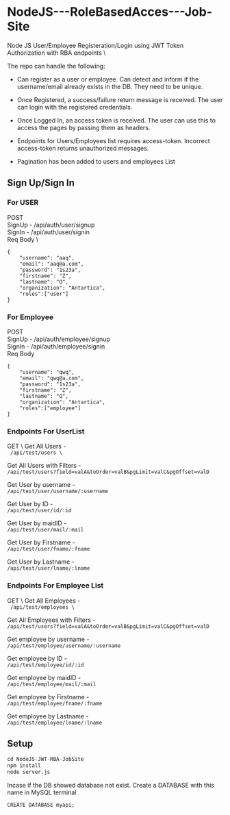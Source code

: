 # NodeJS---RoleBasedAcces---Job-Site

Node JS User/Employee Registeration/Login using JWT Token Authorization with RBA endpoints \


The repo can handle the following:

- Can register as a user or employee. Can detect and inform if the username/email already exists in the DB. They need to be unique.

- Once Registered, a success/failure return message is received. The user can login with the registered credentials. 

- Once Logged In, an access token is received. The user can use this to access the pages by passing them as headers.

- Endpoints for Users/Employees list requires access-token. Incorrect access-token returns unauthorized messages.

- Pagination has been added to users and employees List








## Sign Up/Sign In 

### For USER

POST \
SignUp - /api/auth/user/signup \
SignIn - /api/auth/user/signin \
Req Body \
```
{
    "username": "aaq",
    "email": "aaq@a.com",
    "password": "1s23a",
    "firstname": "Z",
    "lastname": "Q",
    "organization": "Antartica",
    "roles":["user"]  
}
```  
### For Employee
POST \
SignUp - /api/auth/employee/signup \
SignIn - /api/auth/employee/signin \
Req Body 
```
{
    "username": "qwq",
    "email": "qwq@a.com",
    "password": "1s23a",
    "firstname": "Z",
    "lastname": "Q",
    "organization": "Antartica",
    "roles":["employee"]  
}
```  

### Endpoints For UserList
GET \ 
Get All Users - \
``` /api/test/users \``` 

Get All Users with Filters - \
```/api/test/users?field=valA&toOrder=valB&pgLimit=valC&pgOffset=valD``` 

Get User by username - \
```/api/test/user/username/:username```

Get User by ID - \
```/api/test/user/id/:id``` 

Get User by maidID - \
```/api/test/user/mail/:mail ``` 

Get User by Firstname - \
``` /api/test/user/fname/:fname ``` 

Get User by Lastname - \
``` /api/test/user/lname/:lname ```



### Endpoints For Employee List
GET \ 
Get All Employees - \
``` /api/test/employees \``` 

Get All Employees with Filters - \
```/api/test/users?field=valA&toOrder=valB&pgLimit=valC&pgOffset=valD``` 

Get employee by username - \
```/api/test/employee/username/:username```

Get employee by ID - \
```/api/test/employee/id/:id``` 

Get employee by maidID - \
```/api/test/employee/mail/:mail ``` 

Get employee by Firstname - \
``` /api/test/employee/fname/:fname ``` 

Get employee by Lastname - \
``` /api/test/employee/lname/:lname ```






## Setup

```python
cd NodeJS-JWT-RBA-JobSite
npm install
node server.js
```
Incase if the DB showed database not exist. Create a DATABASE with this name in MySQL terminal
```
CREATE DATABASE myapi;
```
